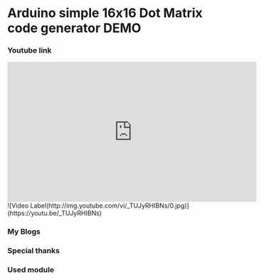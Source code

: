 # Arduino simple 16x16 Dot Matrix code generator DEMO

### Youtube link
<iframe width="560" height="315" src="https://www.youtube.com/embed/_TUJyRHIBNs" frameborder="0" allow="accelerometer; autoplay; encrypted-media; gyroscope; picture-in-picture" allowfullscreen></iframe>
![Video Label(http://img.youtube.com/vi/_TUJyRHIBNs/0.jpg)](https://youtu.be/_TUJyRHIBNs)



### My Blogs

[NAVER Blog (Kor)]: https://blog.naver.com/yeosj116/221238126266	"이론 설명"
[NAVER Blog (Kor)]: https://blog.naver.com/yeosj116/221226767663	"부가 참조"
[Github Blog (EN)]: https://yeosj116.github.io/	"Github Blog (EN)"



### Special thanks

[H/W Assemble & Design]: https://blog.naver.com/hanbitz414	"Hanbitz414"
[Arduino source code]: https://www.thaieasyelec.com/article-wiki/review-product-article/moving-sign-display-with-led-dot-matrix-16x16.html	"Thai Easy Elec"



### Used module

[EFDV344]: https://ko.aliexpress.com/item/32854295919.html?spm=a2g12.search0104.3.59.417b16b207JLIG&amp;ws_ab_test=searchweb0_0%2Csearchweb201602_1_10152_10151_10065_10068_10344_10342_10343_10340_10341_10696_10084_10083_10618_10307_5711211_10313_10059_10534_100031_10103_10624_10623_10622_10621_10620%2Csearchweb201603_49%2CppcSwitch_2&amp;algo_expid=20d8c553-f99f-4038-a637-8be9b758a233-9&amp;algo_pvid=20d8c553-f99f-4038-a637-8be9b758a233&amp;priceBeautifyAB=0	"Buy on Ali Express"

